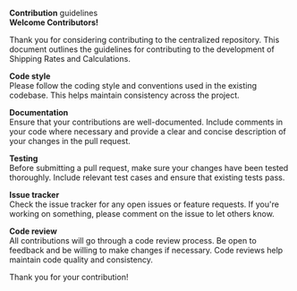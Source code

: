 **Contribution** guidelines<br>
**Welcome Contributors!**

Thank you for considering contributing to the centralized repository. This document outlines the guidelines for contributing to the development of Shipping Rates and Calculations.

**Code style**<br>
Please follow the coding style and conventions used in the existing codebase. This helps maintain consistency across the project.

**Documentation**<br>
Ensure that your contributions are well-documented. Include comments in your code where necessary and provide a clear and concise description of your changes in the pull request.

**Testing**<br>
Before submitting a pull request, make sure your changes have been tested thoroughly. Include relevant test cases and ensure that existing tests pass.

**Issue tracker**<br>
Check the issue tracker for any open issues or feature requests. If you're working on something, please comment on the issue to let others know.

**Code review**<br>
All contributions will go through a code review process. Be open to feedback and be willing to make changes if necessary. Code reviews help maintain code quality and consistency.

Thank you for your contribution!
